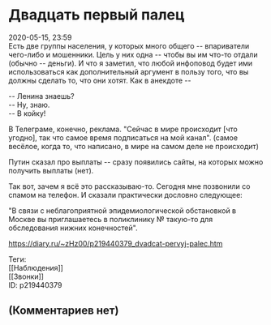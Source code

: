 Двадцать первый палец
=====================

  
2020-05-15, 23:59  
 Есть две группы населения, у которых много общего -- впариватели чего-либо и мошенники. Цель у них одна -- чтобы вы им что-то отдали (обычно -- деньги). И что я заметил, что любой инфоповод будет ими использоваться как дополнительный аргумент в пользу того, что вы должны сделать то, что они хотят. Как в анекдоте --   
   
 -- Ленина знаешь?   
 -- Ну, знаю.   
 -- В койку!   
   
 В Телеграме, конечно, реклама. "Сейчас в мире происходит [что угодно], так что самое время подписаться на мой канал". (самое весёлое, когда то, что написано, в мире на самом деле не происходит)   
   
 Путин сказал про выплаты -- сразу появились сайты, на которых можно получить выплаты (нет).   
   
 Так вот, зачем я всё это рассказываю-то. Сегодня мне позвонили со спамом на телефон. И сказали практически дословно следующее:   
   
 "В связи с неблагоприятной эпидемиологической обстановкой в Москве вы приглашаетесь в поликлинику № такую-то для обследования нижних конечностей".   
  
<https://diary.ru/~zHz00/p219440379_dvadcat-pervyj-palec.htm>  
  
Теги:  
[[Наблюдения]]  
[[Звонки]]  
ID: p219440379  


(Комментариев нет)
------------------